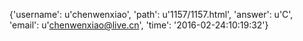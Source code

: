 {'username': u'chenwenxiao', 'path': u'1157/1157.html', 'answer': u'C', 'email': u'chenwenxiao@live.cn', 'time': '2016-02-24:10:19:32'}